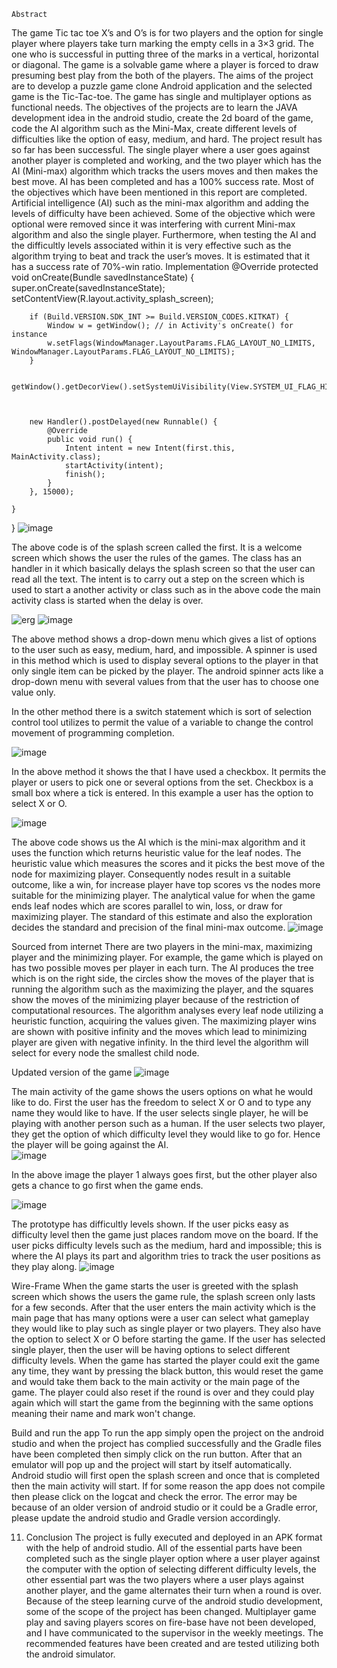 	Abstract 
  The game Tic tac toe X’s and O’s is for two players and the option for single player where players take turn marking the empty cells in a 3×3 grid. The one who is successful in putting three of the marks in a vertical, horizontal or diagonal. The game is a solvable game where a player is forced to draw presuming best play from the both of the players.  The aims of the project are to develop a puzzle game clone Android application and the selected game is the Tic-Tac-toe. The game has single and multiplayer options as functional needs. The objectives of the projects are to learn the JAVA development idea in the android studio, create the 2d board of the game, code the AI algorithm such as the Mini-Max, create different levels of difficulties like the option of easy, medium, and hard. The project result has so far has been successful. The single player where a user goes against another player is completed and working, and the two player which has the AI (Mini-max) algorithm which tracks the users moves and then makes the best move. AI has been completed and has a 100% success rate. Most of the objectives which have been mentioned in this report are completed. Artificial intelligence (AI) such as the mini-max algorithm and adding the levels of difficulty have been achieved. Some of the objective which were optional were removed since it was interfering with current Mini-max algorithm and also the single player. Furthermore, when testing the AI and the difficultly levels associated within it is very effective such as the algorithm trying to beat and track the user’s moves. It is estimated that it has a success rate of 70%-win ratio.
Implementation
  @Override
    protected void onCreate(Bundle savedInstanceState) {
        super.onCreate(savedInstanceState);
        setContentView(R.layout.activity_splash_screen);

        if (Build.VERSION.SDK_INT >= Build.VERSION_CODES.KITKAT) {
            Window w = getWindow(); // in Activity's onCreate() for instance
            w.setFlags(WindowManager.LayoutParams.FLAG_LAYOUT_NO_LIMITS, WindowManager.LayoutParams.FLAG_LAYOUT_NO_LIMITS);
        }

        getWindow().getDecorView().setSystemUiVisibility(View.SYSTEM_UI_FLAG_HIDE_NAVIGATION);

 

        new Handler().postDelayed(new Runnable() {
            @Override
            public void run() {
                Intent intent = new Intent(first.this, MainActivity.class);
                startActivity(intent);
                finish();
            }
        }, 15000);

    }
}
![image](https://user-images.githubusercontent.com/38366819/138062198-b718cd3d-d45a-4aef-9dd4-13ca614fe028.png)

 	 

The above code is of the splash screen called the first. It is a welcome screen which shows the user the rules of the games. The class has an handler in it which basically delays the splash screen so that the user can read all the text. The intent is to carry out a step on the screen which is used to start a another activity or class such as in the above code the main activity class is started when the delay is over.  


![erg](https://user-images.githubusercontent.com/38366819/138062660-18dc9329-7414-40e1-a532-8c4820cf009f.PNG)
![image](https://user-images.githubusercontent.com/38366819/138062908-78dd5c8a-5826-4d91-8cfc-549e3db2cbbf.png)

             
         


The above method shows a drop-down menu which gives a list of options to the user such as easy, medium, hard, and impossible. A spinner is used in this method which is used to display several options to the player in that only single item can be picked by the player. The android spinner acts like a drop-down menu with several values from that the user has to choose one value only. 

In the other method there is a switch statement which is sort of selection control tool utilizes to permit the value of a variable to change the control movement of programming completion. 

 ![image](https://user-images.githubusercontent.com/38366819/138063768-b36c0812-c90c-40e3-90dc-7d128b2c6320.png)


In the above method it shows the that I have used a checkbox.  It permits the player or users to pick one or several options from the set. Checkbox is a small box where a tick is entered. 
In this example a user has the option to select X or O. 

       
![image](https://user-images.githubusercontent.com/38366819/138063887-1f8befcc-fe3d-48db-adc5-3990f4b85a45.png)

    

The above code shows us the AI which is the mini-max algorithm and it uses the function which returns heuristic value for the leaf nodes. The heuristic value which measures the scores and it picks the best move of the node for maximizing player. Consequently 
nodes result in a suitable outcome, like a win, for increase player have top scores vs the nodes more suitable for the minimizing player. The analytical value for when the game ends leaf nodes which are scores parallel to win, loss, or draw for maximizing player. The standard of this estimate and also the exploration decides the standard and precision of the final mini-max outcome. 
 ![image](https://user-images.githubusercontent.com/38366819/138064283-4bbb3d19-405c-480b-9cce-85cdc232ed84.png)

 Sourced from internet
There are two players in the mini-max, maximizing player and the minimizing player. For example, the game which is played on has two possible moves per player in each turn. The AI produces the tree which is on the right side, the circles show the moves of the player that is running the algorithm such as the maximizing the player, and the squares show the moves of the minimizing player because of the restriction of computational resources. The algorithm analyses every leaf node utilizing a heuristic function, acquiring the values given. The maximizing player wins are shown with positive infinity and the moves which lead to minimizing player are given with negative infinity. In the third level the algorithm will select for every node the smallest child node. 

Updated version of the game
![image](https://user-images.githubusercontent.com/38366819/138064362-4f3442d7-b422-47b8-9d81-d403a1a65842.png)

 
 The main activity of the game shows the users options on what he would like to do. First the user has the freedom to select X or O and to type any name they would like to have. If the user selects single player, he will be playing with another person such as a human. If the user selects two player, they get the option of which difficulty level they would like to go for. Hence the player will be going against the AI.  
 ![image](https://user-images.githubusercontent.com/38366819/138064442-5a457f84-c4d4-4097-b2ef-c3caba1dfd3a.png)

In the above image the player 1 always goes first, but the other player also gets a chance to go first when the game ends. 


 ![image](https://user-images.githubusercontent.com/38366819/138064526-54d8a8b5-c2b4-4c26-a473-020d1215f510.png)


The prototype has difficultly levels shown. If the user picks easy as difficulty level then the game just places random move on the board. If the user picks difficulty levels such as the medium, hard and impossible; this is where the AI plays its part and algorithm tries to track the user positions as they play along. 
![image](https://user-images.githubusercontent.com/38366819/138065998-ce1bded8-b27b-413d-a6d1-cac995327578.png)

 
Wire-Frame
When the game starts the user is greeted with the splash screen which shows the users the game rule, the splash screen only lasts for a few seconds. After that the user enters the main activity which is the main page that has many options were a user can select what gameplay they would like to play such as single player or two players. They also have the option to select X or O before starting the game. If the user has selected single player, then the user will be having options to select different difficulty levels. When the game has started the player could exit the game any time, they want by pressing the black button, this would reset the game and would take them back to the main activity or the main page of the game. The player could also reset if the round is over and they could play again which will start the game from the beginning with the same options meaning their name and mark won't change. 

Build and run the app
To run the app simply open the project on the android studio and when the project has complied successfully and the Gradle files have been completed then simply click on the run button. After that an emulator will pop up and the project will start by itself automatically. Android studio will first open the splash screen and once that is completed then the main activity will start. If for some reason the app does not compile then please click on the logcat and check the error. The error may be because of an older version of android studio or it could be a Gradle error, please update the android studio and Gradle version accordingly.  

11. Conclusion
The project is fully executed and deployed in an APK format with the help of android studio. All of the essential parts have been completed such as the single player option where a user player against the computer with the option of selecting different difficulty levels, the other essential part was the two players where a user plays against another player, and the game alternates their turn when a round is over. Because of the steep learning curve of the android studio development, some of the scope of the project has been changed. Multiplayer game play and saving players scores on fire-base have not been developed, and I have communicated to the supervisor in the weekly meetings. The recommended features have been created and are tested utilizing both the android simulator. 
